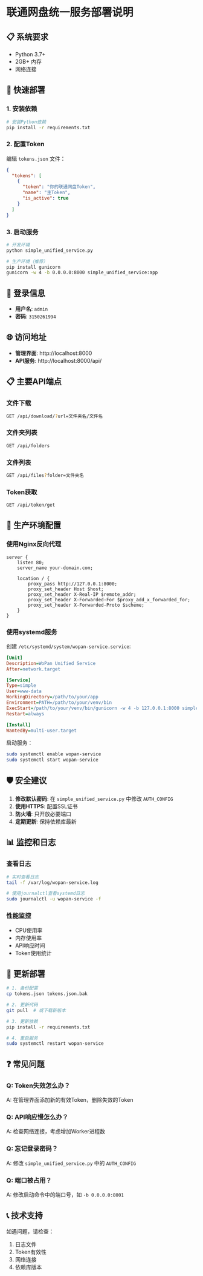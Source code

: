 # 联通网盘统一服务部署说明

## 📋 系统要求

- Python 3.7+
- 2GB+ 内存
- 网络连接

## 🚀 快速部署

### 1. 安装依赖

```bash
# 安装Python依赖
pip install -r requirements.txt
```

### 2. 配置Token

编辑 `tokens.json` 文件：
```json
{
  "tokens": [
    {
      "token": "你的联通网盘Token",
      "name": "主Token",
      "is_active": true
    }
  ]
}
```

### 3. 启动服务

```bash
# 开发环境
python simple_unified_service.py

# 生产环境（推荐）
pip install gunicorn
gunicorn -w 4 -b 0.0.0.0:8000 simple_unified_service:app
```

## 🔐 登录信息

- **用户名**: `admin`
- **密码**: `3150261994`

## 🌐 访问地址

- **管理界面**: http://localhost:8000
- **API服务**: http://localhost:8000/api/

## 📋 主要API端点

### 文件下载
```bash
GET /api/download/?url=文件夹名/文件名
```

### 文件夹列表
```bash
GET /api/folders
```

### 文件列表
```bash
GET /api/files?folder=文件夹名
```

### Token获取
```bash
GET /api/token/get
```

## 🔧 生产环境配置

### 使用Nginx反向代理

```nginx
server {
    listen 80;
    server_name your-domain.com;
    
    location / {
        proxy_pass http://127.0.0.1:8000;
        proxy_set_header Host $host;
        proxy_set_header X-Real-IP $remote_addr;
        proxy_set_header X-Forwarded-For $proxy_add_x_forwarded_for;
        proxy_set_header X-Forwarded-Proto $scheme;
    }
}
```

### 使用systemd服务

创建 `/etc/systemd/system/wopan-service.service`:

```ini
[Unit]
Description=WoPan Unified Service
After=network.target

[Service]
Type=simple
User=www-data
WorkingDirectory=/path/to/your/app
Environment=PATH=/path/to/your/venv/bin
ExecStart=/path/to/your/venv/bin/gunicorn -w 4 -b 127.0.0.1:8000 simple_unified_service:app
Restart=always

[Install]
WantedBy=multi-user.target
```

启动服务：
```bash
sudo systemctl enable wopan-service
sudo systemctl start wopan-service
```

## 🛡️ 安全建议

1. **修改默认密码**: 在 `simple_unified_service.py` 中修改 `AUTH_CONFIG`
2. **使用HTTPS**: 配置SSL证书
3. **防火墙**: 只开放必要端口
4. **定期更新**: 保持依赖库最新

## 📊 监控和日志

### 查看日志
```bash
# 实时查看日志
tail -f /var/log/wopan-service.log

# 使用journalctl查看systemd日志
sudo journalctl -u wopan-service -f
```

### 性能监控
- CPU使用率
- 内存使用率
- API响应时间
- Token使用统计

## 🔄 更新部署

```bash
# 1. 备份配置
cp tokens.json tokens.json.bak

# 2. 更新代码
git pull  # 或下载新版本

# 3. 更新依赖
pip install -r requirements.txt

# 4. 重启服务
sudo systemctl restart wopan-service
```

## ❓ 常见问题

### Q: Token失效怎么办？
A: 在管理界面添加新的有效Token，删除失效的Token

### Q: API响应慢怎么办？
A: 检查网络连接，考虑增加Worker进程数

### Q: 忘记登录密码？
A: 修改 `simple_unified_service.py` 中的 `AUTH_CONFIG`

### Q: 端口被占用？
A: 修改启动命令中的端口号，如 `-b 0.0.0.0:8001`

## 📞 技术支持

如遇问题，请检查：
1. 日志文件
2. Token有效性
3. 网络连接
4. 依赖库版本
